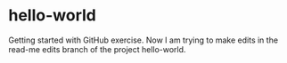 # hello-world
Getting started with GitHub exercise. 
Now I am trying to make edits in the read-me edits branch of the project hello-world.
